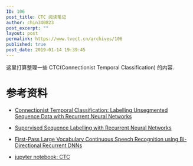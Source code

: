 ```yaml
---
ID: 106
post_title: CTC 阅读笔记
author: chin340823
post_excerpt: ""
layout: post
permalink: https://www.tvect.cn/archives/106
published: true
post_date: 2019-01-14 19:39:45
---
```

这里打算整理一些 CTC(Connectionist Temporal Classification) 的内容.

<!--more-->

<h1>参考资料</h1>

<ul>
<li><p><a href="http://web.stanford.edu/class/cs224s/papers/graves06.pdf">Connectionist Temporal Classification: Labelling Unsegmented Sequence Data with Recurrent Neural Networks</a></p></li>
<li><p><a href="http://mediatum.ub.tum.de/doc/673554/file.pdf">Supervised Sequence Labelling with Recurrent Neural Networks</a></p></li>
<li><p><a href="https://arxiv.org/abs/1408.2873">First-Pass Large Vocabulary Continuous Speech Recognition using Bi-Directional Recurrent DNNs</a></p></li>
<li><p><a href="https://github.com/DingKe/ml-tutorial/blob/master/ctc/CTC.ipynb">jupyter notebook: CTC</a></p></li>
</ul>